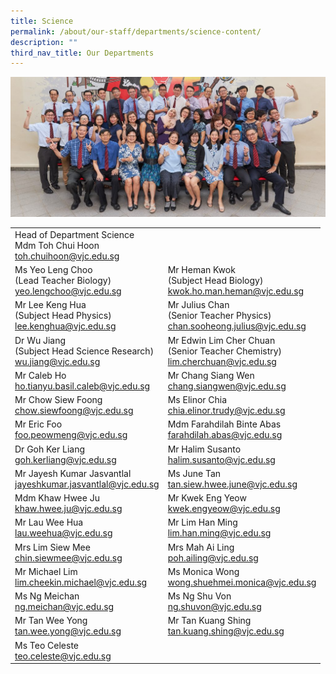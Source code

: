 ```yaml
---
title: Science
permalink: /about/our-staff/departments/science-content/
description: ""
third_nav_title: Our Departments
---
```

![](/images/d-sci-1024x455.jpg)


|  |  | 
| -------- | -------- | 
|Head of Department Science<br>Mdm Toh Chui Hoon<br>[toh.chuihoon@vjc.edu.sg](mailto:toh.chuihoon@vjc.edu.sg)<br>| |
|Ms Yeo Leng Choo<br>(Lead Teacher Biology)<br>[yeo.lengchoo@vjc.edu.sg](mailto:yeo.lengchoo@vjc.edu.sg)|Mr Heman Kwok<br>(Subject Head Biology)<br>[kwok.ho.man.heman@vjc.edu.sg](mailto:kwok.ho.man.heman@vjc.edu.sg)|
|Mr Lee Keng Hua<br>(Subject Head Physics)<br>[lee.kenghua@vjc.edu.sg](mailto:lee.kenghua@vjc.edu.sg)|Mr Julius Chan<br>(Senior Teacher Physics)<br>[chan.sooheong.julius@vjc.edu.sg](mailto:chan.sooheong.julius@vjc.edu.sg)|
|Dr Wu Jiang<br>(Subject Head Science Research)<br>[wu.jiang@vjc.edu.sg](mailto:wu.jiang@vjc.edu.sg)|Mr Edwin Lim Cher Chuan<br>(Senior Teacher Chemistry)<br>[lim.cherchuan@vjc.edu.sg](mailto:lim.cherchuan@vjc.edu.sg)|
|Mr Caleb Ho<br>[ho.tianyu.basil.caleb@vjc.edu.sg](mailto:ho.tianyu.basil.caleb@vjc.edu.sg)| Mr Chang Siang Wen<br>[chang.siangwen@vjc.edu.sg](mailto:chang.siangwen@vjc.edu.sg)|
|Mr Chow Siew Foong<br>[chow.siewfoong@vjc.edu.sg](mailto:chow.siewfoong@vjc.edu.sg)| Ms Elinor Chia<br>[chia.elinor.trudy@vjc.edu.sg](mailto:chia.elinor.trudy@vjc.edu.sg)|
|Mr Eric Foo<br>[foo.peowmeng@vjc.edu.sg](mailto:foo.peowmeng@vjc.edu.sg)| Mdm Farahdilah Binte Abas<br>[farahdilah.abas@vjc.edu.sg](mailto:farahdilah.abas@vjc.edu.sg)|
|Dr Goh Ker Liang<br>[goh.kerliang@vjc.edu.sg](mailto:goh.kerliang@vjc.edu.sg) | Mr Halim Susanto<br>[halim.susanto@vjc.edu.sg](mailto:halim.susanto@vjc.edu.sg)|
|Mr Jayesh Kumar Jasvantlal<br>[jayeshkumar.jasvantlal@vjc.edu.sg](mailto:jayeshkumar.jasvantlal@vjc.edu.sg)|	Ms June Tan<br>[tan.siew.hwee.june@vjc.edu.sg](mailto:tan.siew.hwee.june@vjc.edu.sg)|
|Mdm Khaw Hwee Ju<br>[khaw.hwee.ju@vjc.edu.sg](mailto:khaw.hwee.ju@vjc.edu.sg)| Mr Kwek Eng Yeow<br>[kwek.engyeow@vjc.edu.sg](mailto:kwek.engyeow@vjc.edu.sg)|
|Mr Lau Wee Hua<br>[lau.weehua@vjc.edu.sg](mailto:lau.weehua@vjc.edu.sg)| Mr Lim Han Ming<br>[lim.han.ming@vjc.edu.sg](mailto:lim.han.ming@vjc.edu.sg)|
|Mrs Lim Siew Mee<br>[chin.siewmee@vjc.edu.sg](mailto:chin.siewmee@vjc.edu.sg)| Mrs Mah Ai Ling<br>[poh.ailing@vjc.edu.sg](mailto:poh.ailing@vjc.edu.sg)|
|Mr Michael Lim<br>[lim.cheekin.michael@vjc.edu.sg](mailto:lim.cheekin.michael@vjc.edu.sg) | Ms Monica Wong<br>[wong.shuehmei.monica@vjc.edu.sg](mailto:wong.shuehmei.monica@vjc.edu.sg)|
|Ms Ng Meichan<br>[ng.meichan@vjc.edu.sg](mailto:ng.meichan@vjc.edu.sg)| Ms Ng Shu Von<br>[ng.shuvon@vjc.edu.sg](mailto:ng.shuvon@vjc.edu.sg)|
| Mr Tan Wee Yong<br>[tan.wee.yong@vjc.edu.sg](mailto:tan.wee.yong@vjc.edu.sg)| Mr Tan Kuang Shing<br>[tan.kuang.shing@vjc.edu.sg](mailto:tan.kuang.shing@vjc.edu.sg)| 
|Ms Teo Celeste<br>[teo.celeste@vjc.edu.sg](mailto:teo.celeste@vjc.edu.sg)| |